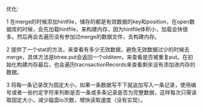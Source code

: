 优化:

1 在merge的时候添加hintfile，储存的都是有效数据的key和position，在open数据库的时候，会先加载hintfile，来构建内存，因为hintfile体积小，加载会快很多。然后再会去遍历没有参加过merge的数据文件，去构建内存。

2 提供了一个stat的方法，来查看有多少无效数据，避免无效数据过少的时候去merge，具体方法是btree.put会返回一个olditem，来查看是否被重复put。在初始化构建内存最后，也会遍历tracnsactionRecords来查看剩余没有添加进内存的数据。

3 将每一条记录改为固定大小，如果一条数据写不下就追加写入一条记录，使用编号或者一些约定字符来判断是否一条或多条记录是否为完整数据，这样每次只需读取固定大小，减少磁盘io次数，增快读取速度（没有实现）。